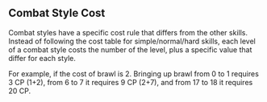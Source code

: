 ## Combat Style Cost

Combat styles have a specific cost rule that differs from the other skills.
Instead of following the cost table for simple/normal/hard skills, each level of
a combat style costs the number of the level, plus a specific value that differ
for each style.

For example, if the cost of brawl is 2. Bringing up brawl from 0 to 1 requires 3
CP (1+2), from 6 to 7 it requires 9 CP (2+7), and from 17 to 18 it requires 20
CP.
